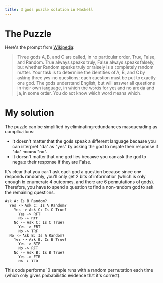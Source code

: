 ```yaml
---
title: 3 gods puzzle solution in Haskell
---
```


# The Puzzle

Here's the prompt from [Wikipedia][wikipedia]:

> Three gods A, B, and C are called, in no particular order, True, False, and Random. True always speaks truly, False always speaks falsely, but whether Random speaks truly or falsely is a completely random matter. Your task is to determine the identities of A, B, and C by asking three yes-no questions; each question must be put to exactly one god. The gods understand English, but will answer all questions in their own language, in which the words for yes and no are da and ja, in some order. You do not know which word means which.

# My solution

The puzzle can be simplified by eliminating redundancies masquerading as complications:

- It doesn't matter that the gods speak a different language because you can interpret "da" as "yes" by asking the god to negate their response if "da" means "no".
- It doesn't matter that one god lies because you can ask the god to negate their response if they are False.

It's clear that you can't ask each god a question because since one responds randomly, you'll only get 2 bits of information (which is only enough to enumerate 4 outcomes, and there are 6 permutations of gods). Therefore, you have to spend a question to find a non-random god to ask the remaining questions.

```
Ask A: Is B Random?
  Yes -> Ask C: Is A Random?
    Yes -> Ask C: Is C True?
      Yes -> RFT
      No -> RTF
    No -> Ask C: Is C True?
      Yes -> FRT
      No -> TRF
  No -> Ask B: Is A Random?
    Yes -> Ask B: Is B True?
      Yes -> RTF
      No -> RFT
    No -> Ask B: Is B True?
      Yes -> FTR
      No -> TFR
```

This code performs 10 sample runs with a random permutation each time (which only gives probabilistic evidence that it's correct).

<script src="https://gist.github.com/chrismwendt/a48cf10fd90d2092b0760a6df6d75438.js"></script>

[wikipedia]: https://en.wikipedia.org/wiki/The_Hardest_Logic_Puzzle_Ever
